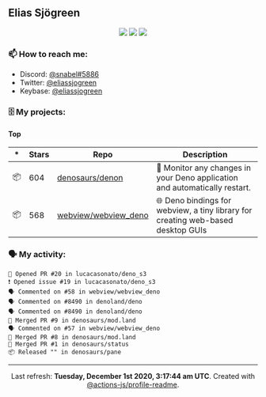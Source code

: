 ## Elias Sjögreen

<p align="center">
  <img src="https://img.shields.io/badge/🎂-dec. 2003-success" />
  <img src="https://img.shields.io/badge/🌎-Stockholm-informational" />
  <img src="https://img.shields.io/badge/👦-He/Him-informational" />
</p>

### 📫 How to reach me:

- Discord: [@snabel#5886](https://discord.com/users/267978757799673866)
- Twitter: [@eliassjogreen](https://twitter.com/eliassjogreen)
- Keybase: [@eliassjogreen](https://keybase.io/eliassjogreen)

### 🗄 My projects:

#### Top
|*|Stars|Repo|Description|
|---|---|---|---|
| 📦 | 604 | [denosaurs/denon](https://github.com/denosaurs/denon) | 👀 Monitor any changes in your Deno application and automatically restart. |
| 📦 | 568 | [webview/webview_deno](https://github.com/webview/webview_deno) | 🌐 Deno bindings for webview, a tiny library for creating web-based desktop GUIs |

### 🗣 My activity:

```
💪 Opened PR #20 in lucacasonato/deno_s3
❗️ Opened issue #19 in lucacasonato/deno_s3
🗣 Commented on #58 in webview/webview_deno
🗣 Commented on #8490 in denoland/deno
🗣 Commented on #8490 in denoland/deno
🎉 Merged PR #9 in denosaurs/mod.land
🗣 Commented on #57 in webview/webview_deno
🎉 Merged PR #8 in denosaurs/mod.land
🎉 Merged PR #1 in denosaurs/status
📦 Released "" in denosaurs/pane
```

------------
<p align="center">Last refresh: <b>Tuesday, December 1st 2020, 3:17:44 am UTC</b>. Created with <a href=https://github.com/marketplace/actions/profile-readme>@actions-js/profile-readme</a>.</p>
